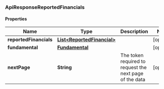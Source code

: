 
### ApiResponseReportedFinancials

#### Properties
Name | Type | Description | Notes
------------ | ------------- | ------------- | -------------
**reportedFinancials** | [**List&lt;ReportedFinancial&gt;**](ReportedFinancial.md) |  |  [optional]
**fundamental** | [**Fundamental**](Fundamental.md) |  |  [optional]
**nextPage** | **String** | The token required to request the next page of the data |  [optional]



